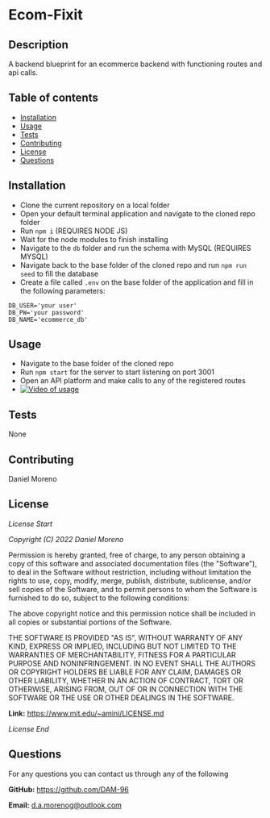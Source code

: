 
  # Ecom-Fixit

  ## Description
  A backend blueprint for an ecommerce backend with functioning routes and api calls.


  ## Table of contents
  * [Installation](#installation)
  * [Usage](#usage)
  * [Tests](#tests)
  * [Contributing](#contributing)
  * [License](#license)
  * [Questions](#questions)
  
  ## Installation
  - Clone the current repository on a local folder
- Open your default terminal application and navigate to the cloned repo folder
- Run `npm i` (REQUIRES NODE JS)
- Wait for the node modules to finish installing
- Navigate to the `db` folder and run the schema with MySQL (REQUIRES MYSQL)
- Navigate back to the base folder of the cloned repo and run `npm run seed` to fill the database
- Create a file called `.env` on the base folder of the application and fill in the following parameters: 
```
DB_USER='your user'
DB_PW='your password'
DB_NAME='ecommerce_db'
```

 


  ## Usage
  - Navigate to the base folder of the cloned repo
  - Run `npm start` for the server to start listening on port 3001
  - Open an API platform and make calls to any of the registered routes
  - [![Video of usage](https://streamable.com/cv9xfy)](https://statics.streamable.com/static/site-image.png)


  ## Tests
  None


  ## Contributing
  Daniel Moreno


  ## License
  
  *License Start*
  
  *Copyright (C) 2022 Daniel Moreno*
  
  
Permission is hereby granted, free of charge, to any person obtaining a copy of this software and associated documentation files (the "Software"), to deal in the Software without restriction, including without limitation the rights to use, copy, modify, merge, publish, distribute, sublicense, and/or sell copies of the Software, and to permit persons to whom the Software is furnished to do so, subject to the following conditions:

The above copyright notice and this permission notice shall be included in all copies or substantial portions of the Software.

THE SOFTWARE IS PROVIDED "AS IS", WITHOUT WARRANTY OF ANY KIND, EXPRESS OR IMPLIED, INCLUDING BUT NOT LIMITED TO THE WARRANTIES OF MERCHANTABILITY, FITNESS FOR A PARTICULAR PURPOSE AND NONINFRINGEMENT. IN NO EVENT SHALL THE AUTHORS OR COPYRIGHT HOLDERS BE LIABLE FOR ANY CLAIM, DAMAGES OR OTHER LIABILITY, WHETHER IN AN ACTION OF CONTRACT, TORT OR OTHERWISE, ARISING FROM, OUT OF OR IN CONNECTION WITH THE SOFTWARE OR THE USE OR OTHER DEALINGS IN THE SOFTWARE.


  **Link:** https://www.mit.edu/~amini/LICENSE.md

  *License End*
  


  ## Questions
  For any questions you can contact us through any of the following 

  **GitHub:** https://github.com/DAM-96 

  **Email:** d.a.morenog@outlook.com 


